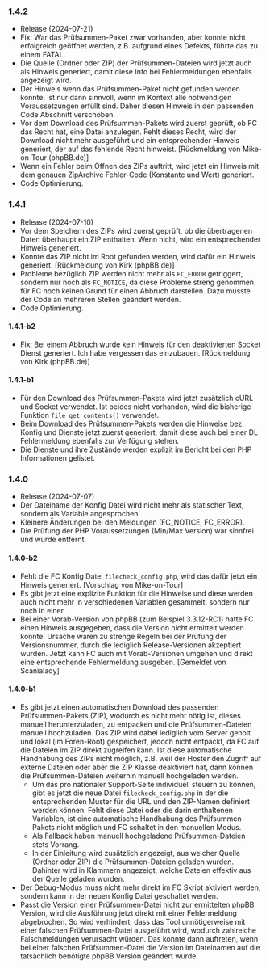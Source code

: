 ### 1.4.2
* Release (2024-07-21)
* Fix: War das Prüfsummen-Paket zwar vorhanden, aber konnte nicht erfolgreich geöffnet werden, z.B. aufgrund eines Defekts, führte das zu einem FATAL.
* Die Quelle (Ordner oder ZIP) der Prüfsummen-Dateien wird jetzt auch als Hinweis generiert, damit diese Info bei Fehlermeldungen ebenfalls angezeigt wird.
* Der Hinweis wenn das Prüfsummen-Paket nicht gefunden werden konnte, ist nur dann sinnvoll, wenn im Kontext alle notwendigen Voraussetzungen erfüllt sind. Daher diesen Hinweis in den passenden Code Abschnitt verschoben.
* Vor dem Download des Prüfsummen-Pakets wird zuerst geprüft, ob FC das Recht hat, eine Datei anzulegen. Fehlt dieses Recht, wird der Download nicht mehr ausgeführt und ein entsprechender Hinweis generiert, der auf das fehlende Recht hinweist. [Rückmeldung von Mike-on-Tour (phpBB.de)]
* Wenn ein Fehler beim Öffnen des ZIPs auftritt, wird jetzt ein Hinweis mit dem genauen ZipArchive Fehler-Code (Konstante und Wert) generiert.
* Code Optimierung.

### 1.4.1
* Release (2024-07-10)
* Vor dem Speichern des ZIPs wird zuerst geprüft, ob die übertragenen Daten überhaupt ein ZIP enthalten. Wenn nicht, wird ein entsprechender Hinweis generiert.
* Konnte das ZIP nicht im Root gefunden werden, wird dafür ein Hinweis generiert. [Rückmeldung von Kirk (phpBB.de)]
* Probleme bezüglich ZIP werden nicht mehr als `FC_ERROR` getriggert, sondern nur noch als `FC_NOTICE`, da diese Probleme streng genommen für FC noch keinen Grund für einen Abbruch darstellen. Dazu musste der Code an mehreren Stellen geändert werden.
* Code Optimierung.

#### 1.4.1-b2
* Fix: Bei einem Abbruch wurde kein Hinweis für den deaktivierten Socket Dienst generiert. Ich habe vergessen das einzubauen. [Rückmeldung von Kirk (phpBB.de)]

#### 1.4.1-b1
* Für den Download des Prüfsummen-Pakets wird jetzt zusätzlich cURL und Socket verwendet. Ist beides nicht vorhanden, wird die bisherige Funktion `file_get_contents()` verwendet.
* Beim Download des Prüfsummen-Pakets werden die Hinweise bez. Konfig und Dienste jetzt zuerst generiert, damit diese auch bei einer DL Fehlermeldung ebenfalls zur Verfügung stehen.
* Die Dienste und ihre Zustände werden explizit im Bericht bei den PHP Informationen gelistet.

### 1.4.0
* Release (2024-07-07)
* Der Dateiname der Konfig Datei wird nicht mehr als statischer Text, sondern als Variable angesprochen.
* Kleinere Änderungen bei den Meldungen (FC_NOTICE, FC_ERROR).
* Die Prüfung der PHP Voraussetzungen (Min/Max Version) war sinnfrei und wurde entfernt.

#### 1.4.0-b2
* Fehlt die FC Konfig Datei `filecheck_config.php`, wird das dafür jetzt ein Hinweis generiert. [Vorschlag von Mike-on-Tour]
* Es gibt jetzt eine explizite Funktion für die Hinweise und diese werden auch nicht mehr in verschiedenen Variablen gesammelt, sondern nur noch in einer.
* Bei einer Vorab-Version von phpBB (zum Beispiel 3.3.12-RC1) hatte FC einen Hinweis ausgegeben, dass die Version nicht ermittelt werden konnte. Ursache waren zu strenge Regeln bei der Prüfung der Versionsnummer, durch die lediglich Release-Versionen akzeptiert wurden. Jetzt kann FC auch mit Vorab-Versionen umgehen und direkt eine entsprechende Fehlermeldung ausgeben. [Gemeldet von Scanialady]

#### 1.4.0-b1
* Es gibt jetzt einen automatischen Download des passenden Prüfsummen-Pakets (ZIP), wodurch es nicht mehr nötig ist, dieses manuell herunterzuladen, zu entpacken und die Prüfsummen-Dateien manuell hochzuladen. Das ZIP wird dabei lediglich vom Server geholt und lokal (im Foren-Root) gespeichert, jedoch nicht entpackt, da FC auf die Dateien im ZIP direkt zugreifen kann. Ist diese automatische Handhabung des ZIPs nicht möglich, z.B. weil der Hoster den Zugriff auf externe Dateien oder aber die ZIP Klasse deaktiviert hat, dann können die Prüfsummen-Dateien weiterhin manuell hochgeladen werden.
  * Um das pro nationaler Support-Seite individuell steuern zu können, gibt es jetzt die neue Datei `filecheck_config.php` in der die entsprechenden Muster für die URL und den ZIP-Namen definiert werden können. Fehlt diese Datei oder die darin enthaltenen Variablen, ist eine automatische Handhabung des Prüfsummen-Pakets nicht möglich und FC schaltet in den manuellen Modus.
  * Als Fallback haben manuell hochgeladene Prüfsummen-Dateien stets Vorrang.
  * In der Einleitung wird zusätzlich angezeigt, aus welcher Quelle (Ordner oder ZIP) die Prüfsummen-Dateien geladen wurden. Dahinter wird in Klammern angezeigt, welche Dateien effektiv aus der Quelle geladen wurden.
* Der Debug-Modus muss nicht mehr direkt im FC Skript aktiviert werden, sondern kann in der neuen Konfig Datei geschaltet werden.
* Passt die Version einer Prüfsummen-Datei nicht zur ermittelten phpBB Version, wird die Ausführung jetzt direkt mit einer Fehlermeldung abgebrochen. So wird verhindert, dass das Tool unnötigerweise mit einer falschen Prüfsummen-Datei ausgeführt wird, wodurch zahlreiche Falschmeldungen verursacht würden. Das konnte dann auftreten, wenn bei einer falschen Prüfsummen-Datei die Version im Dateinamen auf die tatsächlich benötigte phpBB Version geändert wurde.
